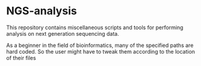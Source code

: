 # NGS-analysis
This repository contains miscellaneous scripts and tools for performing analysis on next generation sequencing data.

As a beginner in the field of bioinformatics, many of the specified paths are hard coded. So the user might have to tweak them according to the location of their files

